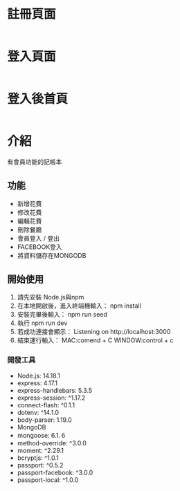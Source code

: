 # 註冊頁面
![]()
# 登入頁面
![]()

# 登入後首頁
![]()

# 介紹
有會員功能的記帳本

## 功能
- 新增花費
- 修改花費
- 編輯花費
- 刪除餐廳
- 會員登入 / 登出
- FACEBOOK登入
- 將資料儲存在MONGODB

## 開始使用
1. 請先安裝 Node.js與npm
2. 在本地開啟後，進入終端機輸入：
  npm install
3. 安裝完畢後輸入：
  npm run seed
5. 執行 
  npm run dev
4. 若成功連接會顯示：
  Listening on http://localhost:3000
5. 結束運行輸入：
MAC:comend + C
WINDOW:control + c

### 開發工具
- Node.js: 14.18.1
- express: 4.17.1
- express-handlebars: 5.3.5
- express-session: ^1.17.2
- connect-flash: ^0.1.1
- dotenv: ^14.1.0
- body-parser: 1.19.0
- MongoDB
- mongoose: 6.1.６
- method-override: ^3.0.0
- moment: ^2.29.1
- bcryptjs: ^1.0.1
- passport: ^0.5.2
- passport-facebook: ^3.0.0
- passport-local: ^1.0.0
